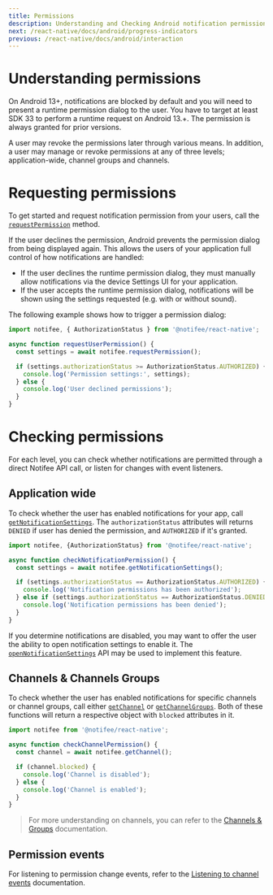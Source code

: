 ```yaml
---
title: Permissions
description: Understanding and Checking Android notification permissions
next: /react-native/docs/android/progress-indicators
previous: /react-native/docs/android/interaction
---
```


# Understanding permissions

On Android 13+, notifications are blocked by default and you will need to present a runtime permission dialog to the user. You have to target at least SDK 33 to perform a runtime request on Android 13.+. The permission is always granted for prior versions.

A user may revoke the permissions later through various means. In addition, a user may manage or revoke permissions at any of three levels; application-wide, channel groups and channels.

# Requesting permissions

To get started and request notification permission from your users, call the [`requestPermission`](/react-native/reference/requestpermission)
method.

If the user declines the permission, Android prevents the permission dialog from being displayed again. This allows
the users of your application full control of how notifications are handled:

- If the user declines the runtime permission dialog, they must manually allow notifications via the device Settings UI for your application.
- If the user accepts the runtime permission dialog, notifications will be shown using the settings requested (e.g. with or without sound).

The following example shows how to trigger a permission dialog:

```js
import notifee, { AuthorizationStatus } from '@notifee/react-native';

async function requestUserPermission() {
  const settings = await notifee.requestPermission();

  if (settings.authorizationStatus >= AuthorizationStatus.AUTHORIZED) {
    console.log('Permission settings:', settings);
  } else {
    console.log('User declined permissions');
  }
}
```

# Checking permissions

For each level, you can check whether notifications are permitted through a direct Notifee API call, or listen for changes with event listeners.

## Application wide

To check whether the user has enabled notifications for your app, call [`getNotificationSettings`](/react-native/reference/getnotificationsettings). The `authorizationStatus` attributes will returns `DENIED` if user has denied the permission, and `AUTHORIZED` if it's granted.

```js
import notifee, {AuthorizationStatus} from '@notifee/react-native';

async function checkNotificationPermission() {
  const settings = await notifee.getNotificationSettings();

  if (settings.authorizationStatus == AuthorizationStatus.AUTHORIZED) {
    console.log('Notification permissions has been authorized');
  } else if (settings.authorizationStatus == AuthorizationStatus.DENIED) {
    console.log('Notification permissions has been denied');
  }
}
```

If you determine notifications are disabled, you may want to offer the user the ability to open notification settings to enable it. The [`openNotificationSettings`](/react-native/reference/opennotificationsettings) API may be used to implement this feature.

## Channels & Channels Groups

To check whether the user has enabled notifications for specific channels or channel groups, call either [`getChannel`](/react-native/reference/getchannel) or [`getChannelGroups`](/react-native/reference/getchannelgroups). Both of these functions will return a respective object with `blocked` attributes in it.

```js
import notifee from '@notifee/react-native';

async function checkChannelPermission() {
  const channel = await notifee.getChannel();

  if (channel.blocked) {
    console.log('Channel is disabled');
  } else {
    console.log('Channel is enabled');
  }
}
```

> For more understanding on channels, you can refer to the [Channels & Groups](/react-native/docs/android/channels) documentation.

## Permission events

For listening to permission change events, refer to the [Listening to channel events](/react-native/docs/android/channels#listening-to-channel-events) documentation.
